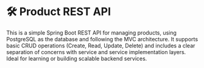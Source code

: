 # 🛠️ Product REST API

This is a simple Spring Boot REST API for managing products, using PostgreSQL as the database and following the MVC architecture. 
It supports basic CRUD operations (Create, Read, Update, Delete) and includes a clear separation of concerns with service and service implementation layers.
Ideal for learning or building scalable backend services.
